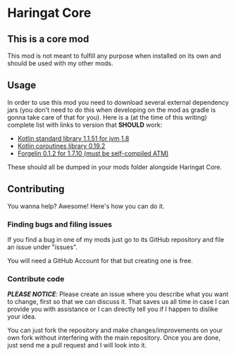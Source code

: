 # Haringat Core

## This is a core mod

This mod is not meant to fulfill any purpose when installed on its own and should be used with my other mods.

## Usage

In order to use this mod you need to download several external dependency jars (you don't need to do this when developing on the mod as gradle is gonna take care of that for you). Here is a (at the time of this writing) complete list with links to version that **SHOULD** work:

 * [Kotlin standard library 1.1.51 for jvm 1.8](http://search.maven.org/remotecontent?filepath=org/jetbrains/kotlin/kotlin-stdlib-jre8/1.1.51/kotlin-stdlib-jre8-1.1.51.jar)
 * [Kotlin coroutines library 0.19.2](http://search.maven.org/remotecontent?filepath=org/jetbrains/kotlinx/kotlinx-coroutines-core/0.19.2/kotlinx-coroutines-core-0.19.2.jar)
 * [Forgelin 0.1.2 for 1.7.10 (must be self-compiled ATM)](https://www.github.com/Haringat/Forgelin)

These should all be dumped in your mods folder alongside Haringat Core.

## Contributing

You wanna help? Awesome! Here's how you can do it.

### Finding bugs and filing issues

If you find a bug in one of my mods just go to its GitHub repository and file an issue under "issues".

You will need a GitHub Account for that but creating one is free.

### Contribute code

***PLEASE NOTICE***: Please create an issue where you describe what you want to change, first so that we can discuss it. That saves us all time in case I can provide you with assistance or I can directly tell you if I happen to dislike your idea.

You can just fork the repository and make changes/improvements on your own fork without interfering with the main repository. Once you are done, just send me a pull request and I will look into it.
